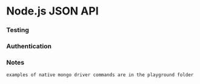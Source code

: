 # Node.js JSON API

### Testing

### Authentication

### Notes

    examples of native mongo driver commands are in the playground folder